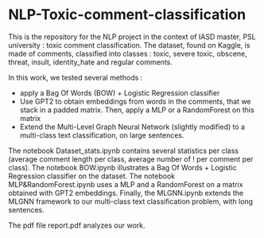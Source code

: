 # NLP-Toxic-comment-classification

This is the repository for the NLP project in the context of IASD master, PSL university : toxic comment classification. The dataset, found on Kaggle, is made of comments, classified into classes : toxic, severe toxic, obscene, threat, insult, identity_hate and regular comments.

In this work, we tested several methods : 
- apply a Bag Of Words (BOW) + Logistic Regression classifier
- Use GPT2 to obtain embeddings from words in the comments, that we stack in a padded matrix. Then, apply a MLP or a RandomForest on this matrix
- Extend the Multi-Level Graph Neural Network (slightly modified) to a multi-class text classification, on large sentences.

The notebook Dataset_stats.ipynb contains several statistics per class (average comment length per class, average number of ! per comment per class). 
The notebook BOW.ipynb illustrates a Bag Of Words + Logistic Regression classifier on the dataset.
The notebook MLP&RandomForest.ipynb uses a MLP and a RandomForest on a matrix obtained with GPT2 embeddings.
Finally, the MLGNN.ipynb extends the MLGNN framework to our multi-class text classification problem, with long sentences.

The pdf file report.pdf analyzes our work. 

